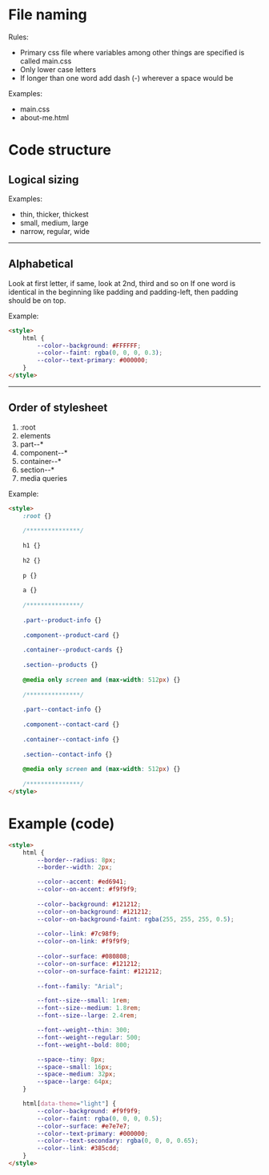 # File naming
Rules:
- Primary css file where variables among other things are specified is called main.css
- Only lower case letters
- If longer than one word add dash (-) wherever a space would be

Examples:
- main.css
- about-me.html


# Code structure

## Logical sizing
Examples:
- thin, thicker, thickest
- small, medium, large
- narrow, regular, wide

---

## Alphabetical
Look at first letter, if same, look at 2nd, third and so on
If one word is identical in the beginning like padding and padding-left, then padding should be on top.

Example:
```HTML
<style>
    html {
        --color--background: #FFFFFF;
        --color--faint: rgba(0, 0, 0, 0.3);
        --color--text-primary: #000000;
    }
</style>
```

---

## Order of stylesheet

1. :root
2. elements
3. part--*
4. component--*
5. container--*
6. section--*
7. media queries

Example:
```HTML
<style>
    :root {}
    
    /***************/
    
    h1 {}
    
    h2 {}
    
    p {}
    
    a {}
    
    /***************/
    
    .part--product-info {}
    
    .component--product-card {}
    
    .container--product-cards {}
    
    .section--products {}
    
    @media only screen and (max-width: 512px) {}
    
    /***************/
    
    .part--contact-info {}
    
    .component--contact-card {}
    
    .container--contact-info {}
    
    .section--contact-info {}
    
    @media only screen and (max-width: 512px) {}
    
    /***************/
</style>
```

# Example (code)

```HTML
<style>
    html {
        --border--radius: 8px;
        --border--width: 2px;

        --color--accent: #ed6941;
        --color--on-accent: #f9f9f9;
    
        --color--background: #121212;
        --color--on-background: #121212;
        --color--on-background-faint: rgba(255, 255, 255, 0.5);
    
        --color--link: #7c98f9;
        --color--on-link: #f9f9f9;
    
        --color--surface: #080808;
        --color--on-surface: #121212;
        --color--on-surface-faint: #121212;
    
        --font--family: "Arial";

        --font--size--small: 1rem;
        --font--size--medium: 1.8rem;
        --font--size--large: 2.4rem;

        --font--weight--thin: 300;
        --font--weight--regular: 500;
        --font--weight--bold: 800;

        --space--tiny: 8px;
        --space--small: 16px;
        --space--medium: 32px;
        --space--large: 64px;
    }

    html[data-theme="light"] {
        --color--background: #f9f9f9;
        --color--faint: rgba(0, 0, 0, 0.5);
        --color--surface: #e7e7e7;
        --color--text-primary: #000000;
        --color--text-secondary: rgba(0, 0, 0, 0.65);
        --color--link: #385cdd;
    }
</style>
```